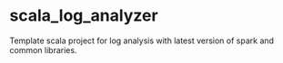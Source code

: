 # scala_log_analyzer
Template scala project for log analysis with latest version of spark and common libraries.
